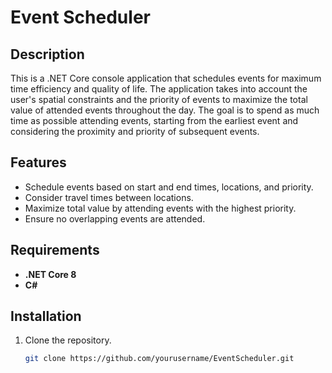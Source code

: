 # Event Scheduler

## Description
This is a .NET Core console application that schedules events for maximum time efficiency and quality of life. The application takes into account the user's spatial constraints and the priority of events to maximize the total value of attended events throughout the day. The goal is to spend as much time as possible attending events, starting from the earliest event and considering the proximity and priority of subsequent events.

## Features
- Schedule events based on start and end times, locations, and priority.
- Consider travel times between locations.
- Maximize total value by attending events with the highest priority.
- Ensure no overlapping events are attended.

## Requirements
- **.NET Core 8**
- **C#**

## Installation
1. Clone the repository.
   ```bash
   git clone https://github.com/yourusername/EventScheduler.git
